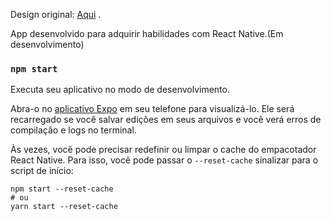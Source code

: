 Design original: <a href="https://www.behance.net/gallery/136167199/Eat-Drink-Mobile-App-UXUI?tracking_source=search_projects%7Cmobile%20app%20design" target="_blank" >Aqui</a> . 

App desenvolvido para adquirir habilidades com React Native.(Em desenvolvimento)

### `npm start`

Executa seu aplicativo no modo de desenvolvimento. 

Abra-o no <a href="https://expo.io" target="_blank">aplicativo Expo</a> em seu telefone para visualizá-lo. Ele será recarregado se você salvar edições em seus arquivos e você verá erros de compilação e logs no terminal. 

Às vezes, você pode precisar redefinir ou limpar o cache do empacotador React Native. Para isso, você pode passar o `--reset-cache` sinalizar para o script de início: 

```
npm start --reset-cache
# ou
yarn start --reset-cache

```


